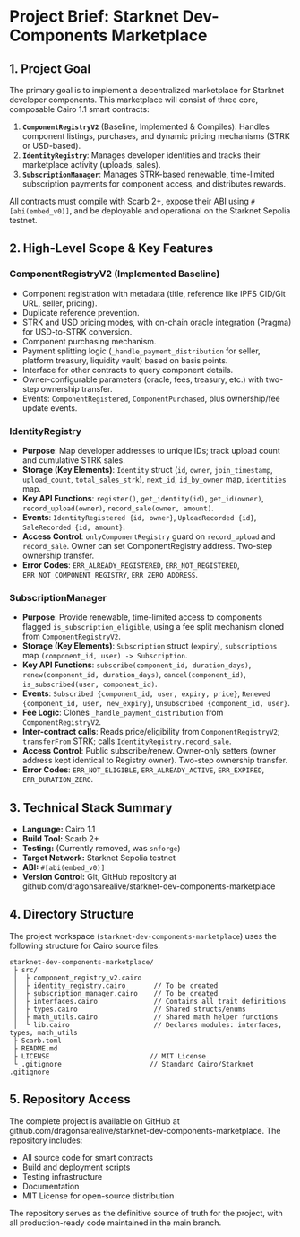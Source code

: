 # Project Brief: Starknet Dev-Components Marketplace

## 1. Project Goal

The primary goal is to implement a decentralized marketplace for Starknet developer components. This marketplace will consist of three core, composable Cairo 1.1 smart contracts:

1.  **`ComponentRegistryV2`** (Baseline, Implemented & Compiles): Handles component listings, purchases, and dynamic pricing mechanisms (STRK or USD-based).
2.  **`IdentityRegistry`**: Manages developer identities and tracks their marketplace activity (uploads, sales).
3.  **`SubscriptionManager`**: Manages STRK-based renewable, time-limited subscription payments for component access, and distributes rewards.

All contracts must compile with Scarb 2+, expose their ABI using `#[abi(embed_v0)]`, and be deployable and operational on the Starknet Sepolia testnet.

## 2. High-Level Scope & Key Features

### ComponentRegistryV2 (Implemented Baseline)
*   Component registration with metadata (title, reference like IPFS CID/Git URL, seller, pricing).
*   Duplicate reference prevention.
*   STRK and USD pricing modes, with on-chain oracle integration (Pragma) for USD-to-STRK conversion.
*   Component purchasing mechanism.
*   Payment splitting logic (`_handle_payment_distribution` for seller, platform treasury, liquidity vault) based on basis points.
*   Interface for other contracts to query component details.
*   Owner-configurable parameters (oracle, fees, treasury, etc.) with two-step ownership transfer.
*   Events: `ComponentRegistered`, `ComponentPurchased`, plus ownership/fee update events.

### IdentityRegistry
*   **Purpose**: Map developer addresses to unique IDs; track upload count and cumulative STRK sales.
*   **Storage (Key Elements)**: `Identity` struct (`id`, `owner`, `join_timestamp`, `upload_count`, `total_sales_strk`), `next_id`, `id_by_owner` map, `identities` map.
*   **Key API Functions**: `register()`, `get_identity(id)`, `get_id(owner)`, `record_upload(owner)`, `record_sale(owner, amount)`.
*   **Events**: `IdentityRegistered {id, owner}`, `UploadRecorded {id}`, `SaleRecorded {id, amount}`.
*   **Access Control**: `onlyComponentRegistry` guard on `record_upload` and `record_sale`. Owner can set ComponentRegistry address. Two-step ownership transfer.
*   **Error Codes**: `ERR_ALREADY_REGISTERED`, `ERR_NOT_REGISTERED`, `ERR_NOT_COMPONENT_REGISTRY`, `ERR_ZERO_ADDRESS`.

### SubscriptionManager
*   **Purpose**: Provide renewable, time-limited access to components flagged `is_subscription_eligible`, using a fee split mechanism cloned from `ComponentRegistryV2`.
*   **Storage (Key Elements)**: `Subscription` struct (`expiry`), `subscriptions` map `(component_id, user) -> Subscription`.
*   **Key API Functions**: `subscribe(component_id, duration_days)`, `renew(component_id, duration_days)`, `cancel(component_id)`, `is_subscribed(user, component_id)`.
*   **Events**: `Subscribed {component_id, user, expiry, price}`, `Renewed {component_id, user, new_expiry}`, `Unsubscribed {component_id, user}`.
*   **Fee Logic**: Clones `_handle_payment_distribution` from `ComponentRegistryV2`.
*   **Inter-contract calls**: Reads price/eligibility from `ComponentRegistryV2`; `transferFrom` STRK; calls `IdentityRegistry.record_sale`.
*   **Access Control**: Public subscribe/renew. Owner-only setters (owner address kept identical to Registry owner). Two-step ownership transfer.
*   **Error Codes**: `ERR_NOT_ELIGIBLE`, `ERR_ALREADY_ACTIVE`, `ERR_EXPIRED`, `ERR_DURATION_ZERO`.


## 3. Technical Stack Summary
*   **Language:** Cairo 1.1
*   **Build Tool:** Scarb 2+
*   **Testing:** (Currently removed, was `snforge`)
*   **Target Network:** Starknet Sepolia testnet
*   **ABI:** `#[abi(embed_v0)]`
*   **Version Control:** Git, GitHub repository at github.com/dragonsarealive/starknet-dev-components-marketplace

## 4. Directory Structure
The project workspace (`starknet-dev-components-marketplace`) uses the following structure for Cairo source files:
```
starknet-dev-components-marketplace/
 ├ src/
 │  ├ component_registry_v2.cairo
 │  ├ identity_registry.cairo       // To be created
 │  ├ subscription_manager.cairo    // To be created
 │  ├ interfaces.cairo              // Contains all trait definitions
 │  ├ types.cairo                   // Shared structs/enums
 │  ├ math_utils.cairo              // Shared math helper functions
 │  └ lib.cairo                     // Declares modules: interfaces, types, math_utils
 ├ Scarb.toml
 ├ README.md
 ├ LICENSE                         // MIT License
 └ .gitignore                      // Standard Cairo/Starknet .gitignore
```

## 5. Repository Access
The complete project is available on GitHub at github.com/dragonsarealive/starknet-dev-components-marketplace. The repository includes:

* All source code for smart contracts
* Build and deployment scripts
* Testing infrastructure
* Documentation
* MIT License for open-source distribution

The repository serves as the definitive source of truth for the project, with all production-ready code maintained in the main branch. 